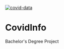 [![covid-data](https://github.com/milovanarsul/CovidInfo/actions/workflows/covid-data.yml/badge.svg)](https://github.com/milovanarsul/CovidInfo/actions/workflows/covid-data.yml)

# CovidInfo
Bachelor's Degree Project
